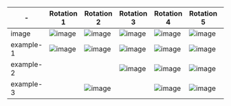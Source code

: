 | - | Rotation 1 | Rotation 2 | Rotation 3 | Rotation 4 | Rotation 5 | Rotation 6 |
| --- | --- | --- | --- | --- | --- | --- |
| image | ![image](https://goldmedalsquared.com/wp-content/uploads/2023/08/904873_6b39a6dd6d8a4dbf95b1294e7dfd2c5dmv2.jpg)  | ![image](https://goldmedalsquared.com/wp-content/uploads/2023/08/904873_03e0fe2771fb4de8b4e8343031cbdc79mv2.jpg)  | ![image](https://goldmedalsquared.com/wp-content/uploads/2023/08/904873_c68a82ba25ef4defba03701ab75fe0admv2.jpg)  | ![image](https://goldmedalsquared.com/wp-content/uploads/2023/08/904873_504f71366f4441ef95484c05f09155c9mv2.jpg)  |![image](https://goldmedalsquared.com/wp-content/uploads/2023/08/904873_aec490b696134ab4a40f10a7c6898157mv2.jpg)  | ![image](https://goldmedalsquared.com/wp-content/uploads/2023/08/904873_41ada3750a9c4b918d5633e5a5158e4cmv2.jpg)|
| example-1 | ![image](https://goldmedalsquared.com/wp-content/uploads/2023/08/904873_fa73d4c47cd248989427efd90515d1f4mv2-768x432.jpg)  | ![image](https://goldmedalsquared.com/wp-content/uploads/2023/08/904873_4dc1c12f2cb948ada93bb2a2fc4c32a2mv2-768x432.jpg)  | ![image](https://goldmedalsquared.com/wp-content/uploads/2023/08/904873_6e4d82988d9b4b5aa1d112669aefff19mv2-768x432.jpg)  | ![image](https://goldmedalsquared.com/wp-content/uploads/2023/08/904873_9f2ed596820c43058163c75691876ef1mv2-768x432.jpg)  | ![image](https://goldmedalsquared.com/wp-content/uploads/2023/08/904873_060ab802d1894a13a2795d775d3b44d3mv2-768x432.jpg)  | ![image](https://goldmedalsquared.com/wp-content/uploads/2023/08/904873_41566fa7477b45959f40c1f723620989mv2-768x432.jpg)  |
| example-2 |   |  | ![image](https://goldmedalsquared.com/wp-content/uploads/2023/08/904873_2733037c593f406590068fa2fb9088c7mv2.jpg) | ![image](https://goldmedalsquared.com/wp-content/uploads/2023/08/904873_aef4f1afc25247b0b71dab1555bd0b82mv2.jpg) | ![image](https://goldmedalsquared.com/wp-content/uploads/2023/08/904873_bb8abb6248e343a883657938860defd8mv2.jpg) |  ![image](https://goldmedalsquared.com/wp-content/uploads/2023/08/904873_bd74c338424c4fb380383e8bad984df1mv2.jpg) |
| example-3 |  | ![image](https://goldmedalsquared.com/wp-content/uploads/2023/02/footer-logo.png)  | | ![image](https://goldmedalsquared.com/wp-content/uploads/2023/08/904873_6b34af49119541a59b2e6d99039ef28dmv2.jpg)  | ![image](https://goldmedalsquared.com/wp-content/uploads/2023/08/904873_d1f1cd2499b94c53b8310011cd1adf55mv2.jpg)  | ![image](https://goldmedalsquared.com/wp-content/uploads/2023/08/904873_7bdaf6ade8ee42bd84caf2eb3e413ecbmv2.jpg)   |
